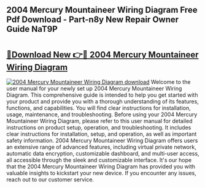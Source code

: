## 2004 Mercury Mountaineer Wiring Diagram Free Pdf Download - Part-n8y New Repair Owner Guide NaT9P

# <h2><a href="http://dfjiput.blite.top/?on=2004+Mercury+Mountaineer+Wiring+Diagram">🔗Download New 👉🔴 2004 Mercury Mountaineer Wiring Diagram</a></h2>

[![2004 Mercury Mountaineer Wiring Diagram download](https://i.imgur.com/lujVjoI.png)](http://dfjiput.blite.top/?on=2004+Mercury+Mountaineer+Wiring+Diagram)
Welcome to the user manual for your newly set up 2004 Mercury Mountaineer Wiring Diagram. This comprehensive guide is intended to help you get started with your product and provide you with a thorough understanding of its features, functions, and capabilities. You will find clear instructions for installation, usage, maintenance, and troubleshooting. Before using your 2004 Mercury Mountaineer Wiring Diagram, please refer to this user manual for detailed instructions on product setup, operation, and troubleshooting. It includes clear instructions for installation, setup, and operation, as well as important safety information. 2004 Mercury Mountaineer Wiring Diagram offers users an extensive range of advanced features, including virtual private network, automatic data encryption, customizable dashboard, and multi-user access, all accessible through the sleek and customizable interface. It's our hope that the 2004 Mercury Mountaineer Wiring Diagram has provided you with valuable insights to kickstart your new device. If you encounter any issues, reach out to our customer service.
